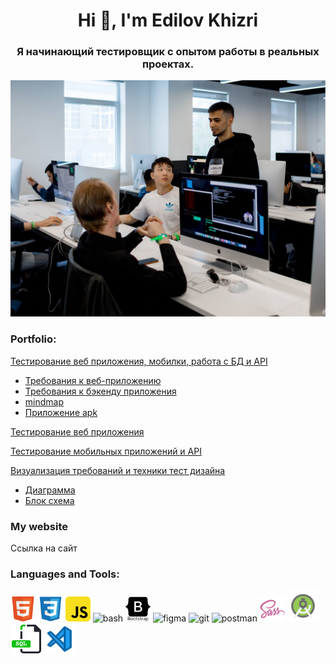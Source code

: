 
<h1 align="center">Hi 👋, I'm Edilov Khizri</h1>
<h3 align="center">Я начинающий тестировщик с опытом работы в реальных проектах.</h3>

![](https://github.com/EdilovWork/edilovwork/blob/main/assets/photo_2022-11-21_1fe1-27-15.jpg)

<h3 align="left">Portfolio:</h3>
<p><a href="#">Тестирование веб приложения, мобилки, работа с БД и API</a></p>
<ul>
<li><a href="#">Требования к веб-приложению</a></li>
<li><a href="#">Требования к бэкенду
приложения</a></li>
<li><a href="#">mindmap</a></li>
<li><a href="#">Приложение apk</a></li>
</ul>
<p><a href="#">Тестирование веб приложения</a></p>
<p><a href="#">Тестирование мобильных приложений и API</a></p>
<p><a href="#">Визуализация требований и техники тест дизайна </a></p>
<ul>
<li><a href="#">Диаграмма</a></li>
<li><a href="#">Блок схема</a></li>
</ul>


<p align="left">
</p>
<h3>My website</h3>
<p>Ссылка на сайт</p>
<h3 align="left">Languages and Tools:</h3>
<p align="left"> <img src="https://github.com/EdilovWork/edilovwork/blob/main/assets/icon/html.svg" alt="html5" width="40" height="40"/> <img src="https://github.com/EdilovWork/edilovwork/blob/main/assets/icon/css3.svg" alt="css3" width="40" height="40"/> <img src="https://github.com/EdilovWork/edilovwork/blob/main/assets/icon/javascript.svg" alt="js" width="40" height="40"/> <img src="https://www.vectorlogo.zone/logos/gnu_bash/gnu_bash-icon.svg" alt="bash" width="40" height="40"/> <img src="https://raw.githubusercontent.com/devicons/devicon/master/icons/bootstrap/bootstrap-plain-wordmark.svg" alt="bootstrap" width="40" height="40"/> <img src="https://www.vectorlogo.zone/logos/figma/figma-icon.svg" alt="figma" width="40" height="40"/> <img src="https://www.vectorlogo.zone/logos/git-scm/git-scm-icon.svg" alt="git" width="40" height="40"/> <img src="https://www.vectorlogo.zone/logos/getpostman/getpostman-icon.svg" alt="postman" width="40" height="40"/> <img src="https://raw.githubusercontent.com/devicons/devicon/master/icons/sass/sass-original.svg" alt="studio" width="40" height="40"/> <img src="https://github.com/EdilovWork/edilovwork/blob/main/assets/icon/android-studio.svg" alt="studio" width="50" height="50"/> <img src="https://github.com/EdilovWork/edilovwork/blob/main/assets/icon/sql.svg" alt="sql" width="50" height="50"/> <img src="https://github.com/EdilovWork/edilovwork/blob/main/assets/icon/visual-studio-code.svg" alt="vscode" width="50" height="50"/></p>
